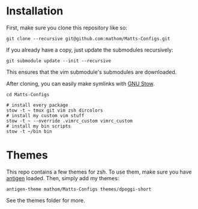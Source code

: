 # Installation
First, make sure you clone this repository like so:
```
git clone --recursive git@github.com:mathom/Matts-Configs.git
```
If you already have a copy, just update the submodules recursively:
```
git submodule update --init --recursive
```
This ensures that the vim submodule's submodules are downloaded.

After cloning, you can easily make symlinks with [GNU Stow](http://www.gnu.org/software/stow/).
```
cd Matts-Configs

# install every package
stow -t ~ tmux git vim zsh dircolors
# install my custom vim stuff
stow -t ~ --override .vimrc_custom vimrc_custom
# install my bin scripts
stow -t ~/bin bin
```

# Themes
This repo contains a few themes for zsh. To use them, make sure you
have [antigen](https://github.com/zsh-users/antigen) loaded.
Then, simply add my themes:
```
antigen-theme mathom/Matts-Configs themes/dpoggi-short
```
See the themes folder for more.
